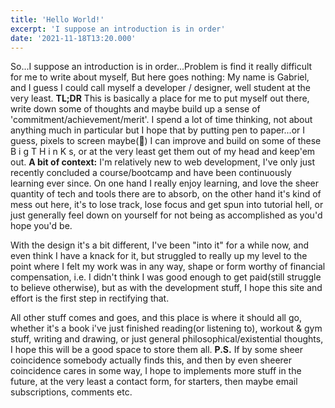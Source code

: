 ```yaml
---
title: 'Hello World!'
excerpt: 'I suppose an introduction is in order'
date: '2021-11-18T13:20.000'
---
```


So...I suppose an introduction is in order...Problem is find it really difficult for me to write about myself, But here goes nothing:
My name is Gabriel, and I guess I could call myself a developer / designer, well student at the very least.
**TL;DR**
This is basically a place for me to put myself out there, write down some of thoughts and maybe build up a sense of 'commitment/achievement/merit'.
I spend a lot of time thinking, not about anything much in particular but I hope that by putting pen to paper...or I guess, pixels to screen maybe(🤷) I can improve and build on some of these B i g  T H i n K s, or at the very least get them out of my head and keep'em out.
**A bit of context:**
I'm relatively new to web development, I've only just recently concluded a course/bootcamp and have been continuously learning ever since. On one hand I really enjoy learning, and love the sheer quantity of tech and tools there are to absorb, on the other hand it's kind of mess out here, it's to lose track, lose focus and get spun into tutorial hell, or just generally feel down on yourself for not being as accomplished as you'd hope you'd be.

With the design it's a bit different, I've been "into it" for a while now, and even think I have a knack for it, but struggled to really up my level to the point where I felt my work was in any way, shape or form worthy of financial compensation, i.e. I didn't think I was good enough to get paid(still struggle to believe otherwise), but as with the development stuff, I hope this site and effort is the first step in rectifying that.

All other stuff comes and goes, and this place is where it should all go, whether it's a book i've just finished reading(or listening to), workout & gym stuff, writing and drawing, or just general philosophical/existential thoughts, I hope this will be a good space to store them all.
**P.S.**
If by some sheer coincidence somebody actually finds this, and then by even sheerer coincidence cares in some way, I hope to implements more stuff in the future, at the very least a contact form, for starters, then maybe email subscriptions, comments etc.